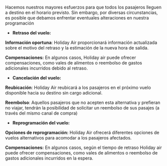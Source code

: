 
Hacemos nuestros mayores esfuerzos para que todos los pasajeros lleguen a destino en el horario previsto. Sin embargo, por diversas circunstancias, es posible que debamos enfrentar eventuales alteraciones en nuestra programación

- **Retraso del vuelo:**

**Información oportuna**: Holiday Air proporcionará información actualizada sobre el motivo del retraso y la estimación de la nueva hora de salida.

**Compensaciones:** En algunos casos, Holiday air puede ofrecer compensaciones, como vales de alimentos o reembolso de gastos adicionales incurridos debido al retraso.

- **Cancelación del vuelo:**

**Reubicación**: Holiday Air reubicará a los pasajeros en el próximo vuelo disponible hacia su destino sin cargo adicional.

**Reembolso**: Aquellos pasajeros que no acepten esta alternativa y prefieran no viajar, tendrán la posibilidad de solicitar un reembolso de sus pasajes (a través del mismo canal de compra)

- **Reprogramación del vuelo:**

**Opciones de reprogramación:** Holiday Air ofrecerá diferentes opciones de vuelos alternativos para acomodar a los pasajeros afectados.

**Compensaciones:** En algunos casos, según el tiempo de retraso Holiday air puede ofrecer compensaciones, como vales de alimentos o reembolso de gastos adicionales incurridos en la espera.


